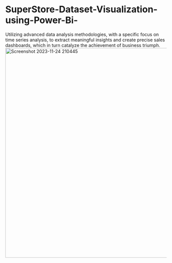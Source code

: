 # SuperStore-Dataset-Visualization-using-Power-Bi-
Utilizing advanced data analysis methodologies, with a specific focus on time series analysis, to extract meaningful insights and create precise sales dashboards, which in turn catalyze the achievement of business triumph.
<img width="657" alt="Screenshot 2023-11-24 210445" src="https://github.com/roushan2k1/SuperStore-Sales-Dataset-Visualization-using-Power-Bi-/assets/139091321/13ddf22d-ad15-4ce6-9d21-a773c21698f7">
